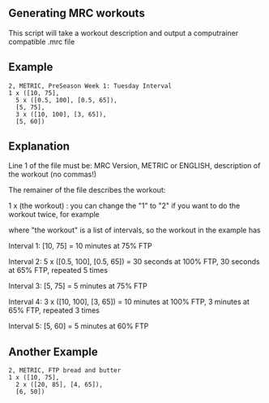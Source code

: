 Generating MRC workouts
-----------------------

This script will take a workout description and output a computrainer compatible .mrc file

Example
-------
    2, METRIC, PreSeason Week 1: Tuesday Interval
    1 x ([10, 75], 
      5 x ([0.5, 100], [0.5, 65]), 
      [5, 75], 
      3 x ([10, 100], [3, 65]), 
      [5, 60])

Explanation
-----------

Line 1 of the file must be:
MRC Version, METRIC or ENGLISH, description of the workout (no commas!)

The remainer of the file describes the workout:

1 x (the workout) : you can change the "1" to "2" if you want to do the workout twice, for example

where "the workout" is a list of intervals, so the workout in the example has

Interval 1: [10, 75] = 10 minutes at 75% FTP

Interval 2: 5 x ([0.5, 100], [0.5, 65]) = 30 seconds at 100% FTP, 30 seconds at 65% FTP, repeated 5 times

Interval 3: [5, 75] = 5 minutes at 75% FTP

Interval 4: 3 x ([10, 100], [3, 65]) = 10 minutes at 100% FTP, 3 minutes at 65% FTP, repeated 3 times

Interval 5: [5, 60] = 5 minutes at 60% FTP

Another Example
---------------
    2, METRIC, FTP bread and butter
    1 x ([10, 75],
      2 x ([20, 85], [4, 65]),
      [6, 50])
